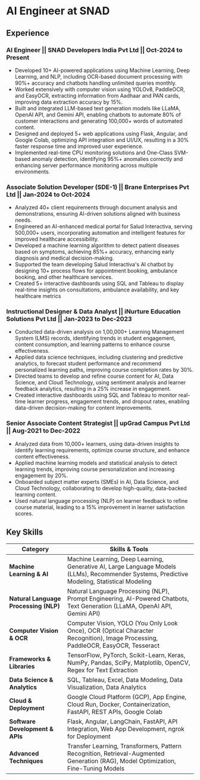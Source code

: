 # AI Engineer at SNAD

## Experience
### AI Engineer || SNAD Developers India Pvt Ltd || Oct-2024 to Present
- Developed 10+ AI-powered applications using Machine Learning, Deep Learning, and NLP, including OCR-based document processing with 90%+ accuracy and chatbots handling unlimited queries monthly.
- Worked extensively with computer vision using YOLOv8, PaddleOCR, and EasyOCR, extracting information from Aadhaar and PAN cards, improving data extraction accuracy by 15%.
- Built and integrated LLM-based text generation models like LLaMA, OpenAI API, and Gemini API, enabling chatbots to automate 80% of customer interactions and generating 100,000+ words of automated content.
- Designed and deployed 5+ web applications using Flask, Angular, and Google Colab, optimizing API integration and UI/UX, resulting in a 30% faster response time and improved user experience.
- Implemented real-time CPU monitoring solutions and One-Class SVM-based anomaly detection, identifying 95%+ anomalies correctly and enhancing server performance monitoring across multiple environments.

### Associate Solution Developer (SDE-1) || Brane Enterprises Pvt Ltd || Jan-2024 to Oct-2024
- Analyzed 40+ client requirements through document analysis and demonstrations, ensuring AI-driven solutions aligned with business needs.
- Engineered an AI-enhanced medical portal for Salud Interactiva, serving 500,000+ users, incorporating automation and intelligent features for improved healthcare accessibility.
- Developed a machine learning algorithm to detect patient diseases based on symptoms, achieving 85%+ accuracy, enhancing early diagnosis and medical decision-making.
- Supported the team developing Salud Interactiva's AI chatbot by designing 10+ process flows for appointment booking, ambulance booking, and other healthcare services.
- Created 5+ interactive dashboards using SQL and Tableau to display real-time insights on consultations, ambulance availability, and key healthcare metrics

### Instructional Designer & Data Analyst || iNurture Education Solutions Pvt Ltd || Jan-2023 to Dec-2023
- Conducted data-driven analysis on 1,00,000+ Learning Management System (LMS) records, identifying trends in student engagement, content consumption, and learning patterns to enhance course effectiveness.
- Applied data science techniques, including clustering and predictive analytics, to forecast student performance and recommend personalized learning paths, improving course completion rates by 30%.
- Directed teams to develop and refine course content for AI, Data Science, and Cloud Technology, using sentiment analysis and learner feedback analytics, resulting in a 25% increase in engagement.
- Created interactive dashboards using SQL and Tableau to monitor real-time learner progress, engagement trends, and dropout rates, enabling data-driven decision-making for content improvements.

### Senior Associate Content Strategist || upGrad Campus Pvt Ltd || Aug-2021 to Dec-2022
- Analyzed data from 10,000+ learners, using data-driven insights to identify learning requirements, optimize course structure, and enhance content effectiveness.
- Applied machine learning models and statistical analysis to detect learning trends, improving course personalization and increasing engagement by 20%.
- Onboarded subject matter experts (SMEs) in AI, Data Science, and Cloud Technology, collaborating to develop high-quality, data-backed learning content.
- Used natural language processing (NLP) on learner feedback to refine course material, leading to a 15% improvement in learner satisfaction scores.

## Key Skills

| **Category**                     | **Skills & Tools**                                                                                  |
|-----------------------------------|--------------------------------------------------------------------------------------------------|
| **Machine Learning & AI**         | Machine Learning, Deep Learning, Generative AI, Large Language Models (LLMs), Recommender Systems, Predictive Modeling, Statistical Modeling |
| **Natural Language Processing (NLP)** | Natural Language Processing (NLP), Prompt Engineering, AI-Powered Chatbots, Text Generation (LLaMA, OpenAI API, Gemini API) |
| **Computer Vision & OCR**         | Computer Vision, YOLO (You Only Look Once), OCR (Optical Character Recognition), Image Processing, PaddleOCR, EasyOCR, Tesseract |
| **Frameworks & Libraries**        | TensorFlow, PyTorch, Scikit-Learn, Keras, NumPy, Pandas, SciPy, Matplotlib, OpenCV, Regex for Text Extraction |
| **Data Science & Analytics**      | SQL, Tableau, Excel, Data Modeling, Data Visualization, Data Analytics |
| **Cloud & Deployment**            | Google Cloud Platform (GCP), App Engine, Cloud Run, Docker, Containerization, FastAPI, REST APIs, Google Colab |
| **Software Development & APIs**   | Flask, Angular, LangChain, FastAPI, API Integration, Web App Development, ngrok for Deployment |
| **Advanced Techniques**           | Transfer Learning, Transformers, Pattern Recognition, Retrieval-Augmented Generation (RAG), Model Optimization, Fine-Tuning Models |









